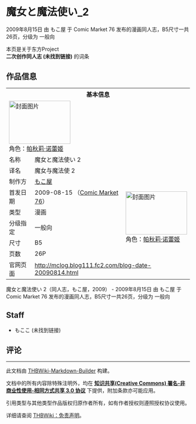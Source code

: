 # 魔女と魔法使い_2

<!-- source html: G:\repos\THBWiki-Markdown-Builder\THBWikiMarkdown\Temp\main\8\86\ns0%3A%E9%AD%94%E5%A5%B3%E3%81%A8%E9%AD%94%E6%B3%95%E4%BD%BF%E3%81%84_2.html -->

2009年8月15日 由 もこ屋 于 Comic Market 76 发布的漫画同人志，B5尺寸一共26页，分级为 一般向

本页是关于东方Project  
 **二次创作同人志 (未找到链接)** 的词条

## 作品信息

<table><tbody><tr><th colspan="3">基本信息</th></tr><tr><td class="cover-artwork-mobile" colspan="2"><a href="./文件-魔女と魔法使い_2封面.jpg.md" class="image" title="封面图片"><img alt="封面图片" src="https://upload.thwiki.cc/thumb/0/0d/%E9%AD%94%E5%A5%B3%E3%81%A8%E9%AD%94%E6%B3%95%E4%BD%BF%E3%81%84_2%E5%B0%81%E9%9D%A2.jpg/168px-%E9%AD%94%E5%A5%B3%E3%81%A8%E9%AD%94%E6%B3%95%E4%BD%BF%E3%81%84_2%E5%B0%81%E9%9D%A2.jpg" decoding="async" loading="lazy" width="168" height="118" srcset="https://upload.thwiki.cc/thumb/0/0d/%E9%AD%94%E5%A5%B3%E3%81%A8%E9%AD%94%E6%B3%95%E4%BD%BF%E3%81%84_2%E5%B0%81%E9%9D%A2.jpg/252px-%E9%AD%94%E5%A5%B3%E3%81%A8%E9%AD%94%E6%B3%95%E4%BD%BF%E3%81%84_2%E5%B0%81%E9%9D%A2.jpg 1.5x, https://upload.thwiki.cc/thumb/0/0d/%E9%AD%94%E5%A5%B3%E3%81%A8%E9%AD%94%E6%B3%95%E4%BD%BF%E3%81%84_2%E5%B0%81%E9%9D%A2.jpg/336px-%E9%AD%94%E5%A5%B3%E3%81%A8%E9%AD%94%E6%B3%95%E4%BD%BF%E3%81%84_2%E5%B0%81%E9%9D%A2.jpg 2x" data-file-width="2850" data-file-height="2000"></a><div class="cover-char">角色：<a href="./帕秋莉·诺蕾姬.md" title="帕秋莉·诺蕾姬">帕秋莉·诺蕾姬</a></div></td>
</tr><tr><td class="label">名称</td><td colspan="2"> 魔女と魔法使い 2 </td></tr><tr><td class="label">译名</td><td colspan="2"> 魔女与魔法使 2 </td></tr><tr><td class="label">制作方</td><td><a href="./もこ屋.md" title="もこ屋">もこ屋</a></td><td class="cover-artwork" rowspan="6" style="min-width:168px;"><a href="./文件-魔女と魔法使い_2封面.jpg.md" class="image" title="封面图片"><img alt="封面图片" src="https://upload.thwiki.cc/thumb/0/0d/%E9%AD%94%E5%A5%B3%E3%81%A8%E9%AD%94%E6%B3%95%E4%BD%BF%E3%81%84_2%E5%B0%81%E9%9D%A2.jpg/168px-%E9%AD%94%E5%A5%B3%E3%81%A8%E9%AD%94%E6%B3%95%E4%BD%BF%E3%81%84_2%E5%B0%81%E9%9D%A2.jpg" decoding="async" loading="lazy" width="168" height="118" srcset="https://upload.thwiki.cc/thumb/0/0d/%E9%AD%94%E5%A5%B3%E3%81%A8%E9%AD%94%E6%B3%95%E4%BD%BF%E3%81%84_2%E5%B0%81%E9%9D%A2.jpg/252px-%E9%AD%94%E5%A5%B3%E3%81%A8%E9%AD%94%E6%B3%95%E4%BD%BF%E3%81%84_2%E5%B0%81%E9%9D%A2.jpg 1.5x, https://upload.thwiki.cc/thumb/0/0d/%E9%AD%94%E5%A5%B3%E3%81%A8%E9%AD%94%E6%B3%95%E4%BD%BF%E3%81%84_2%E5%B0%81%E9%9D%A2.jpg/336px-%E9%AD%94%E5%A5%B3%E3%81%A8%E9%AD%94%E6%B3%95%E4%BD%BF%E3%81%84_2%E5%B0%81%E9%9D%A2.jpg 2x" data-file-width="2850" data-file-height="2000"></a><div class="cover-char">角色：<a href="./帕秋莉·诺蕾姬.md" title="帕秋莉·诺蕾姬">帕秋莉·诺蕾姬</a></div></td>
</tr><tr><td class="label">首发日期</td><td>2009-08-15&#160;（<a href="/展会作品列表?e=Comic+Market%2376">Comic Market 76</a>）</td></tr><tr><td class="label">类型</td><td>漫画</td></tr><tr><td class="label">分级指定</td><td>一般向</td></tr><tr><td class="label">尺寸</td><td>B5</td></tr><tr><td class="label">页数</td><td>26P</td></tr>
<tr><td class="label">官网页面</td><td colspan="2"><a rel="nofollow" class="external free" href="http://mclog.blog111.fc2.com/blog-date-20090814.html">http://mclog.blog111.fc2.com/blog-date-20090814.html</a></td></tr></tbody></table>

魔女と魔法使い 2（同人志，もこ屋，2009） - 2009年8月15日 由 もこ屋 于 Comic Market 76 发布的漫画同人志，B5尺寸一共26页，分级为 一般向

## Staff
- もここ (未找到链接)


## 评论




---

此文档由 [THBWiki-Markdown-Builder](https://github.com/Delsin-Yu/THBWiki-Markdown-Builder) 构建。

文档中的所有内容除特殊注明外，均在 [**知识共享(Creative Commons) 署名-非商业性使用-相同方式共享 3.0 协议**](https://creativecommons.org/licenses/by-sa/3.0/deed.zh-hans) 下提供，附加条款亦可能应用。

引用类型与其他类型作品版权归原作者所有，如有作者授权则遵照授权协议使用。

详细请查阅 [THBWiki：免责声明](https://thbwiki.cc/THBWiki:%E5%85%8D%E8%B4%A3%E5%A3%B0%E6%98%8E)。

